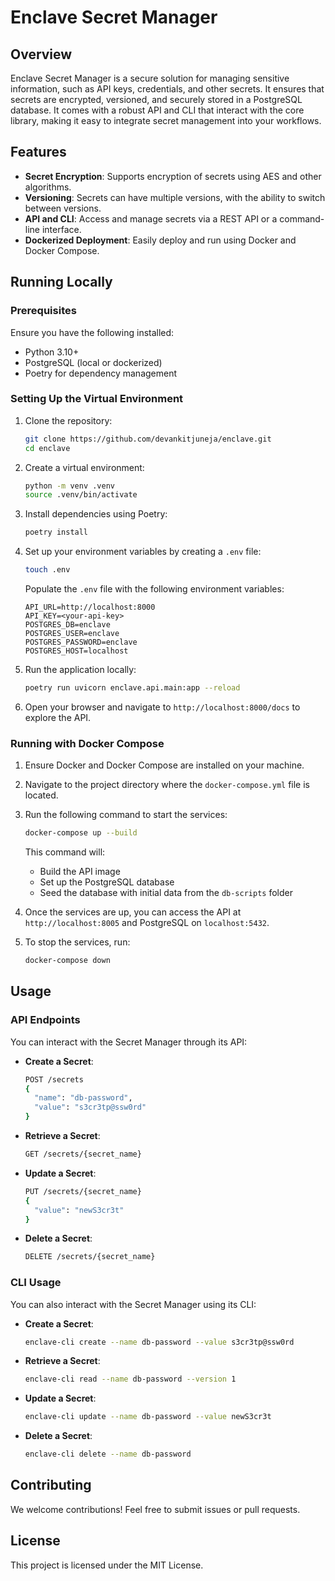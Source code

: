 
# Enclave Secret Manager

## Overview

Enclave Secret Manager is a secure solution for managing sensitive information, such as API keys, credentials, and other secrets. It ensures that secrets are encrypted, versioned, and securely stored in a PostgreSQL database. It comes with a robust API and CLI that interact with the core library, making it easy to integrate secret management into your workflows.

## Features
- **Secret Encryption**: Supports encryption of secrets using AES and other algorithms.
- **Versioning**: Secrets can have multiple versions, with the ability to switch between versions.
- **API and CLI**: Access and manage secrets via a REST API or a command-line interface.
- **Dockerized Deployment**: Easily deploy and run using Docker and Docker Compose.

## Running Locally

### Prerequisites
Ensure you have the following installed:
- Python 3.10+
- PostgreSQL (local or dockerized)
- Poetry for dependency management

### Setting Up the Virtual Environment

1. Clone the repository:
   ```bash
   git clone https://github.com/devankitjuneja/enclave.git
   cd enclave
   ```

2. Create a virtual environment:
   ```bash
   python -m venv .venv
   source .venv/bin/activate
   ```

3. Install dependencies using Poetry:
   ```bash
   poetry install
   ```

4. Set up your environment variables by creating a `.env` file:
   ```bash
   touch .env
   ```

   Populate the `.env` file with the following environment variables:
   ```env
   API_URL=http://localhost:8000
   API_KEY=<your-api-key>
   POSTGRES_DB=enclave
   POSTGRES_USER=enclave
   POSTGRES_PASSWORD=enclave
   POSTGRES_HOST=localhost
   ```

5. Run the application locally:
   ```bash
   poetry run uvicorn enclave.api.main:app --reload
   ```

6. Open your browser and navigate to `http://localhost:8000/docs` to explore the API.

### Running with Docker Compose

1. Ensure Docker and Docker Compose are installed on your machine.
2. Navigate to the project directory where the `docker-compose.yml` file is located.
3. Run the following command to start the services:
   ```bash
   docker-compose up --build
   ```
   This command will:
   - Build the API image
   - Set up the PostgreSQL database
   - Seed the database with initial data from the `db-scripts` folder

4. Once the services are up, you can access the API at `http://localhost:8005` and PostgreSQL on `localhost:5432`.

5. To stop the services, run:
   ```bash
   docker-compose down
   ```

## Usage

### API Endpoints

You can interact with the Secret Manager through its API:

- **Create a Secret**:
   ```bash
   POST /secrets
   {
     "name": "db-password",
     "value": "s3cr3tp@ssw0rd"
   }
   ```

- **Retrieve a Secret**:
   ```bash
   GET /secrets/{secret_name}
   ```

- **Update a Secret**:
   ```bash
   PUT /secrets/{secret_name}
   {
     "value": "newS3cr3t"
   }
   ```

- **Delete a Secret**:
   ```bash
   DELETE /secrets/{secret_name}
   ```

### CLI Usage

You can also interact with the Secret Manager using its CLI:

- **Create a Secret**:
   ```bash
   enclave-cli create --name db-password --value s3cr3tp@ssw0rd
   ```

- **Retrieve a Secret**:
   ```bash
   enclave-cli read --name db-password --version 1
   ```

- **Update a Secret**:
   ```bash
   enclave-cli update --name db-password --value newS3cr3t
   ```

- **Delete a Secret**:
   ```bash
   enclave-cli delete --name db-password
   ```

## Contributing

We welcome contributions! Feel free to submit issues or pull requests.

## License

This project is licensed under the MIT License.
